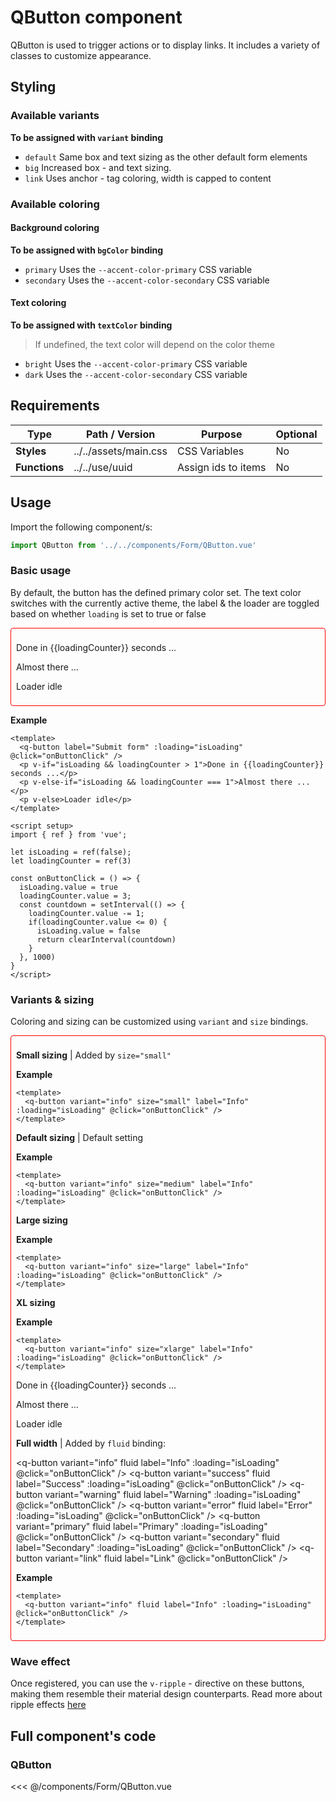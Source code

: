 <script setup>
import { ref } from 'vue';
import QButton from '../../components/Form/QButton.vue';

let isLoading = ref(false);
let loadingCounter = ref(3)

const onButtonClick = () => {
  isLoading.value = true
  loadingCounter.value = 3;
  const countdown = setInterval(() => {
    loadingCounter.value -= 1;
    if(loadingCounter.value <= 0) {
      isLoading.value = false
      return clearInterval(countdown)
    }
  }, 1000)
}
</script>

<style>
@import '../../.vitepress/theme/main.css'
</style>

# QButton component

QButton is used to trigger actions or to display links. It includes a variety of classes to customize appearance.

## Styling

### Available variants

**To be assigned with `variant` binding**

- `default` Same box and text sizing as the other default form elements
- `big` Increased box - and text sizing.
- `link` Uses anchor - tag coloring, width is capped to content

### Available coloring

#### Background coloring

**To be assigned with `bgColor` binding**

- `primary` Uses the `--accent-color-primary` CSS variable
- `secondary` Uses the `--accent-color-secondary` CSS variable

#### Text coloring

**To be assigned with `textColor` binding**

> If undefined, the text color will depend on the color theme

- `bright` Uses the `--accent-color-primary` CSS variable
- `dark` Uses the `--accent-color-secondary` CSS variable


## Requirements

| Type          | Path / Version        | Purpose             | Optional |
| ------------- | --------------------- | ------------------- | -------- |
| **Styles**    | ../../assets/main.css | CSS Variables       | No       |
| **Functions** | ../../use/uuid        | Assign ids to items | No       |

## Usage

Import the following component/s:

```javascript
import QButton from '../../components/Form/QButton.vue'
```

### Basic usage

By default, the button has the defined primary color set. The text color switches with the currently active theme, the label & the loader are toggled based on whether `loading` is set to true or false

<div style="padding:0.5rem;border:1px solid red;border-radius:4px;">
  <q-button label="Submit form" :loading="isLoading" @click="onButtonClick" />
  <p v-if="isLoading && loadingCounter > 1">Done in {{loadingCounter}} seconds ...</p>
  <p v-else-if="isLoading && loadingCounter === 1">Almost there ...</p>
  <p v-else>Loader idle</p>
</div>

**Example**

```vue
<template>
  <q-button label="Submit form" :loading="isLoading" @click="onButtonClick" />
  <p v-if="isLoading && loadingCounter > 1">Done in {{loadingCounter}} seconds ...</p>
  <p v-else-if="isLoading && loadingCounter === 1">Almost there ...</p>
  <p v-else>Loader idle</p>
</template>

<script setup>
import { ref } from 'vue';

let isLoading = ref(false);
let loadingCounter = ref(3)

const onButtonClick = () => {
  isLoading.value = true
  loadingCounter.value = 3;
  const countdown = setInterval(() => {
    loadingCounter.value -= 1;
    if(loadingCounter.value <= 0) {
      isLoading.value = false
      return clearInterval(countdown)
    }
  }, 1000)
}
</script>
```

### Variants & sizing

Coloring and sizing can be customized using `variant` and `size` bindings.

<div style="padding:0.5rem;border:1px solid red;border-radius:4px;">
  <p><strong>Small sizing</strong> | Added by <code>size="small"</code></p>
  <q-button variant="info" size="small" label="Info" :loading="isLoading" @click="onButtonClick" />
  <q-button variant="success" size="small" label="Success" :loading="isLoading" @click="onButtonClick" />
  <q-button variant="warning" size="small" label="Warning" :loading="isLoading" @click="onButtonClick" />
  <q-button variant="error" size="small" label="Error" :loading="isLoading" @click="onButtonClick" />
  <q-button variant="primary" size="small" label="Primary" :loading="isLoading" @click="onButtonClick" />
  <q-button variant="secondary" size="small" label="Secondary" :loading="isLoading" @click="onButtonClick" />
  <q-button variant="link" size="small" label="Link" @click="onButtonClick" />

  **Example**
  ```vue
  <template>
    <q-button variant="info" size="small" label="Info" :loading="isLoading" @click="onButtonClick" />
  </template>
  ```

  <p><strong>Default sizing</strong> | Default setting</p>
  <q-button variant="info" label="Info" :loading="isLoading" @click="onButtonClick" />
  <q-button variant="success" label="Success" :loading="isLoading" @click="onButtonClick" />
  <q-button variant="warning" label="Warning" :loading="isLoading" @click="onButtonClick" />
  <q-button variant="error" label="Error" :loading="isLoading" @click="onButtonClick" />
  <q-button variant="primary" label="Primary" :loading="isLoading" @click="onButtonClick" />
  <q-button variant="secondary" label="Secondary" :loading="isLoading" @click="onButtonClick" />
  <q-button variant="link" label="Link" @click="onButtonClick" />

  **Example**
  ```vue
  <template>
    <q-button variant="info" size="medium" label="Info" :loading="isLoading" @click="onButtonClick" />
  </template>
  ```

  <p>
  <strong>Large sizing</strong>
  </p>
  <q-button variant="info" size="large" label="Info" :loading="isLoading" @click="onButtonClick" />
  <q-button variant="success" size="large" label="Success" :loading="isLoading" @click="onButtonClick" />
  <q-button variant="warning" size="large" label="Warning" :loading="isLoading" @click="onButtonClick" />
  <q-button variant="error" size="large" label="Error" :loading="isLoading" @click="onButtonClick" />
  <q-button variant="primary" size="large" label="Primary" :loading="isLoading" @click="onButtonClick" />
  <q-button variant="secondary" size="large" label="Secondary" :loading="isLoading" @click="onButtonClick" />
  <q-button variant="link" size="large" label="Link" @click="onButtonClick" />

  **Example**
  ```vue
  <template>
    <q-button variant="info" size="large" label="Info" :loading="isLoading" @click="onButtonClick" />
  </template>
  ```

  <p>
  <strong>XL sizing</strong>
  </p>
  <q-button variant="info" size="xlarge" label="Info" :loading="isLoading" @click="onButtonClick" />
  <q-button variant="success" size="xlarge" label="Success" :loading="isLoading" @click="onButtonClick" />
  <q-button variant="warning" size="xlarge" label="Warning" :loading="isLoading" @click="onButtonClick" />
  <q-button variant="error" size="xlarge" label="Error" :loading="isLoading" @click="onButtonClick" />
  <q-button variant="primary" size="xlarge" label="Primary" :loading="isLoading" @click="onButtonClick" />
  <q-button variant="secondary" size="xlarge" label="Secondary" :loading="isLoading" @click="onButtonClick" />
  <q-button variant="link" size="xlarge" label="Link" @click="onButtonClick" />

  **Example**
  ```vue
  <template>
    <q-button variant="info" size="xlarge" label="Info" :loading="isLoading" @click="onButtonClick" />
  </template>
  ```

  <p v-if="isLoading && loadingCounter > 1">Done in {{loadingCounter}} seconds ...</p>
  <p v-else-if="isLoading && loadingCounter === 1">Almost there ...</p>
  <p v-else>Loader idle</p>

  <p><strong>Full width</strong> | Added by <code>fluid</code> binding:</p>

  <q-button variant="info" fluid label="Info" :loading="isLoading" @click="onButtonClick" />
  <q-button variant="success" fluid label="Success" :loading="isLoading" @click="onButtonClick" />
  <q-button variant="warning" fluid label="Warning" :loading="isLoading" @click="onButtonClick" />
  <q-button variant="error" fluid label="Error" :loading="isLoading" @click="onButtonClick" />
  <q-button variant="primary" fluid label="Primary" :loading="isLoading" @click="onButtonClick" />
  <q-button variant="secondary" fluid label="Secondary" :loading="isLoading" @click="onButtonClick" />
  <q-button variant="link" fluid label="Link" @click="onButtonClick" />

  **Example**
  ```vue
  <template>
    <q-button variant="info" fluid label="Info" :loading="isLoading" @click="onButtonClick" />
  </template>
  ```

</div>

### Wave effect

Once registered, you can use the `v-ripple` - directive on these buttons, making them resemble their material design counterparts. Read more about ripple effects [here](../directives/ripple.md)

<q-button variant="info" label="Waving infos" v-ripple />

## Full component's code

### QButton

<<< @/components/Form/QButton.vue
